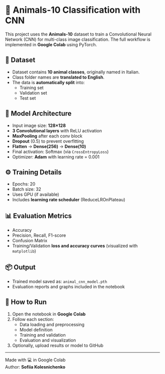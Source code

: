 # 🐾 Animals-10 Classification with CNN

This project uses the **Animals-10** dataset to train a Convolutional Neural Network (CNN) for multi-class image classification. The full workflow is implemented in **Google Colab** using PyTorch.

## 📁 Dataset
- Dataset contains **10 animal classes**, originally named in Italian.
- Class folder names are **translated to English**.
- The data is **automatically split** into:
  - Training set
  - Validation set
  - Test set

## 🧠 Model Architecture
- Input image size: **128×128**
- **3 Convolutional layers** with ReLU activation
- **MaxPooling** after each conv block
- **Dropout** (0.5) to prevent overfitting
- **Flatten** → **Dense(256)** → **Dense(10)**
- Final activation: Softmax (via `CrossEntropyLoss`)
- Optimizer: **Adam** with learning rate = 0.001

## ⚙️ Training Details
- Epochs: 20
- Batch size: 32
- Uses GPU (if available)
- Includes **learning rate scheduler** (ReduceLROnPlateau)

## 📊 Evaluation Metrics
- Accuracy
- Precision, Recall, F1-score
- Confusion Matrix
- Training/Validation **loss and accuracy curves** (visualized with `matplotlib`)

## 📦 Output
- Trained model saved as: `animal_cnn_model.pth`
- Evaluation reports and graphs included in the notebook

## 🚀 How to Run
1. Open the notebook in **Google Colab**
2. Follow each section:
   - Data loading and preprocessing
   - Model definition
   - Training and validation
   - Evaluation and visualization
3. Optionally, upload results or model to GitHub

---

Made with 💻 in Google Colab  
Author: **Sofiia Kolesnichenko**
